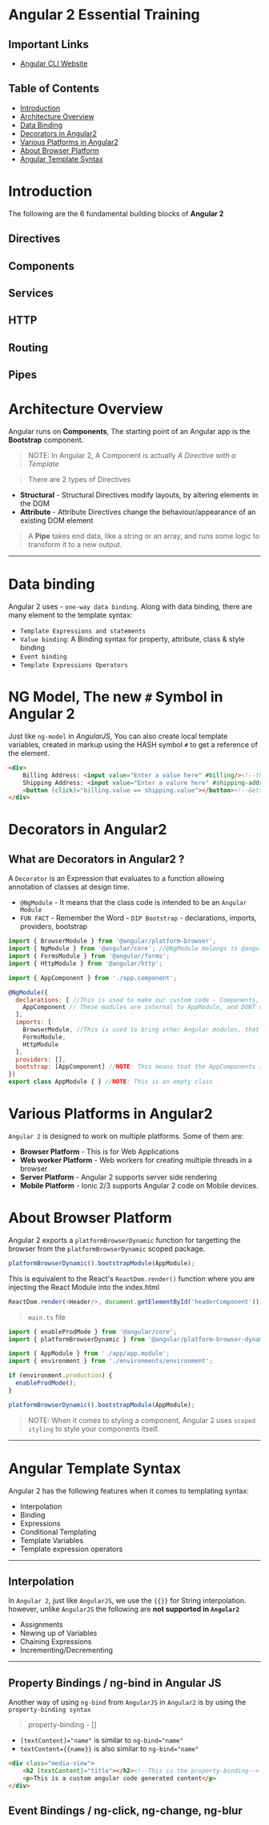 # Angular 2 Essential Training

## Important Links
- [Angular CLI Website](https://cli.angular.io/)


## Table of Contents

- [Introduction](#introduction)
- [Architecture Overview](#architecture-overview)
- [Data Binding](#data-binding)
- [Decorators in Angular2](#decorators-in-angular2)
- [Various Platforms in Angular2](#various-platforms-in-angular2)
- [About Browser Platform](#about-browser-platform)
- [Angular Template Syntax](#angular-template-syntax)

# Introduction

The following are the 6 fundamental building blocks of **Angular 2**

## Directives
## Components
## Services
## HTTP
## Routing
## Pipes

# Architecture Overview

Angular runs on **Components**, The starting point of an Angular app is the **Bootstrap** component.

> NOTE: In Angular 2, A Component is actually *A Directive with a Template*

> There are 2 types of Directives
- **Structural**  - Structural Directives modify layouts, by altering elements in the DOM
- **Attribute** - Attribute Directives change the behaviour/appearance of an existing DOM element

> A **Pipe** takes end data, like a string or an array, and runs some logic to transform it to a new output.

---

# Data binding

Angular 2 uses - `one-way data binding`. Along with data binding, there are many element to the template syntax:

- `Template Expressions and statements`
- `Value binding`: A Binding syntax for property, attribute, class & style binding
- `Event binding`
- `Template Expressions Operators`

# NG Model, The new `#` Symbol in Angular 2

Just like `ng-model` in *AngularJS*, You can also create local template variables, created in markup using the HASH symbol `#` to get a reference of the element.

```html
<div>
    Billing Address: <input value="Enter a value here" #billing/><!--the # symbol here serves as ng-model-->
    Shipping Address: <input value="Enter a valure here" #shipping-address/>
    <button (click)="billing.value == shipping.value"></button><!--Getting the value of the ng-model using the .value-->
</div>
```

# Decorators in Angular2

## What are Decorators in Angular2 ?
A `Decorator` is an Expression that evaluates to a function allowing annotation of classes at design time.

- `@NgModule` - It means that the class code is intended to be an `Angular Module` 
- `FUN FACT` - Remember the Word - `DIP Bootstrap` - declarations, imports, providers, bootstrap

```js
import { BrowserModule } from '@angular/platform-browser';
import { NgModule } from '@angular/core'; //@NgModule belongs to @angular/core
import { FormsModule } from '@angular/forms';
import { HttpModule } from '@angular/http';

import { AppComponent } from './app.component';

@NgModule({
  declarations: [ //This is used to make our custom code - Components, Directives, Pipes available for our module.
    AppComponent // These modules are internal to AppModule, and DONT come from external modules.
  ],
  imports: [
    BrowserModule, //This is used to bring other Angular modules, that our module - AppModule would need.
    FormsModule,
    HttpModule
  ],
  providers: [],
  bootstrap: [AppComponent] //NOTE: This means that the AppComponents is the ROOT DOM Component
})
export class AppModule { } //NOTE: This is an empty class
```

# Various Platforms in Angular2

`Angular 2` is designed to work on multiple platforms. Some of them are: 

- **Browser Platform** - This is for Web Applications
- **Web worker Platform** - Web workers for creating multiple threads in a browser
- **Server Platform** - Angular 2 supports server side rendering
- **Mobile Platform** - Ionic 2/3 supports Angular 2 code on Mobile devices.

# About Browser Platform

Angular 2 exports a `platformBrowserDynamic` function for targetting the browser from the `platformBrowserDynamic` scoped package.

```js
platformBrowserDynamic().bootstrapModule(AppModule);
```

This is equivalent to the React's `ReactDom.render()` function where you are injecting the React Module into the index.html

```js
ReactDom.render(<Header/>, document.getElementById('headerComponent'));
```

>`main.ts` file

```js
import { enableProdMode } from '@angular/core';
import { platformBrowserDynamic } from '@angular/platform-browser-dynamic'; //This is required for platformBrowserDynamic scope variable

import { AppModule } from './app/app.module';
import { environment } from './environments/environment';

if (environment.production) {
  enableProdMode();
}

platformBrowserDynamic().bootstrapModule(AppModule);
```

> NOTE: When it comes to styling a component, Angular 2 uses `scoped styling` to style your components itself.

---

# Angular Template Syntax

Angular 2 has the following features when it comes to templating syntax:
- Interpolation
- Binding
- Expressions
- Conditional Templating
- Template Variables
- Template expression operators

---

## Interpolation

In `Angular 2`, just like `AngularJS`, we use the `{{}}` for String interpolation. however, unlike `AngularJS` the following are **not supported in `Angular2`**

- Assignments
- Newing up of Variables
- Chaining Expressions
- Incrementing/Decrementing

---

## Property Bindings / ng-bind in Angular JS

Another way of using `ng-bind` from `AngularJS` in `Angular2` is by using the `property-binding syntax`

> property-binding - []
- `[textContent]="name"` is similar to `ng-bind="name"`
- `textContent={{name}}` is also similar to `ng-bind="name"`

```html
<div class="media-view">
    <h2 [textContent]="title"></h2><!--This is the property-binding-->
    <p>This is a custom angular code generated content</p>
</div>
```


## Event Bindings / ng-click, ng-change, ng-blur


